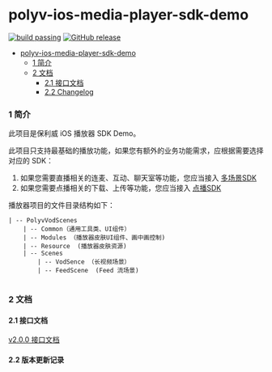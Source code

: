 polyv-ios-media-player-sdk-demo
===
[![build passing](https://img.shields.io/badge/build-passing-brightgreen.svg)](#)
[![GitHub release](https://img.shields.io/badge/release-v2.0.0-blue.svg)](https://github.com/polyv/polyv-ios-media-player-sdk-demo/releases/tag/v2.0.1)

- [polyv-ios-media-player-sdk-demo](#)
	- [1 简介](#)
	- [2 文档]()
		 - [2.1 接口文档]()
		 - [2.2 Changelog]()

### 1 简介
此项目是保利威 iOS 播放器 SDK Demo。

此项目只支持最基础的播放功能，如果您有额外的业务功能需求，应根据需要选择对应的 SDK：
1. 如果您需要直播相关的连麦、互动、聊天室等功能，您应当接入 [多场景SDK](https://github.com/polyv/polyv-ios-livescenes-sdk-demo)
2. 如果您需要点播相关的下载、上传等功能，您应当接入 [点播SDK](https://github.com/polyv/polyv-ios-vod-sdk)

播放器项目的文件目录结构如下：

```
| -- PolyvVodScenes
	| -- Common（通用工具类、UI组件）
	| -- Modules （播放器皮肤UI组件、画中画控制)
	| -- Resource  (播放器皮肤资源)
	| -- Scenes
		| -- VodSence （长视频场景）
		| -- FeedScene  (Feed 流场景)
		
```

### 2 文档
#### 2.1 接口文档
[v2.0.0 接口文档](https://repo.polyv.net/ios/documents/mediaplayersdk/2.0.1-231213/index.html)

#### 2.2 版本更新记录
